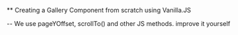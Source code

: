 ** Creating a Gallery Component from scratch using Vanilla.JS

-- We use pageYOffset, scrollTo() and other JS methods.
improve it yourself
